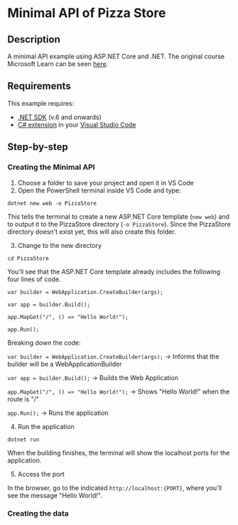 # Minimal API of Pizza Store

## Description

A minimal API example using ASP.NET Core and .NET.
The original course Microsoft Learn can be seen [here](https://learn.microsoft.com/pt-br/training/modules/build-web-api-minimal-api/).

## Requirements

This example requires:

- [.NET SDK](https://dotnet.microsoft.com/en-us/download) (v.6 and onwards)
- [C# extension](https://marketplace.visualstudio.com/items?itemName=ms-dotnettools.vscode-dotnet-pack) in your
  [Visual Studio Code](https://code.visualstudio.com/Download)

## Step-by-step

### Creating the Minimal API

1. Choose a folder to save your project and open it in VS Code
2. Open the PowerShell terminal inside VS Code and type:

```
dotnet new web -o PizzaStore
```

This tells the terminal to create a new ASP.NET Core template (`new web`) and to output it to the PizzaStore directory (`-o PizzaStore`). Since the PizzaStore directory doesn't exist yet, this will also create this folder.

3. Change to the new directory

```
cd PizzaStore
```

You'll see that the ASP.NET Core template already includes the following four lines of code.

```
var builder = WebApplication.CreateBuilder(args);

var app = builder.Build();

app.MapGet("/", () => "Hello World!");

app.Run();
```

Breaking down the code:

`var builder = WebApplication.CreateBuilder(args);` -> Informs that the builder will be a WebApplicationBuilder

`var app = builder.Build();` -> Builds the Web Application

`app.MapGet("/", () => "Hello World!");` -> Shows "Hello World!" when the route is "/"

`app.Run();` -> Runs the application

4. Run the application

```
dotnet run
```

When the building finishes, the terminal will show the localhost ports for the application.

5. Access the port

In the browser, go to the indicated `http://localhost:{PORT}`, where you'll see the message "Hello World!".

### Creating the data
